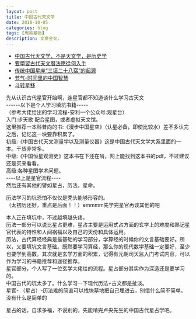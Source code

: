 ```yaml
---
layout: post
title: 中国古代天文学
date: 2018-10-05
categories: blog
tags: [周易基础]
description: 文章金句。
---
```


- [中国古代天文学，不是天文学，是历史学](https://www.zhihu.com/question/23325286/answer/92449757)
- [要學習古代天文曆法應從何入手](https://www.zhihu.com/question/38395339/answer/407511699)
- [传统中国星座“三垣二十八宿”的起源](https://www.bilibili.com/video/av18731490)
- [节气-时间里的中国智慧](https://www.bilibili.com/video/av8697655)
- [斗转星移](https://www.bilibili.com/video/av9044412)



先从认识古代星官开始啊，连星官都不知道谈什么学习古天文<br>
------以下是个人学习填坑书籍-----<br>
（参考大佬给出的学习流程-安利一个公众号:观星台）<br>
入门:步天歌 配合星图，或者虚拟天文馆。<br>
这里推荐一本科普向的书:《漫步中国星空》（认星必备，即使比较水）差不多认完之后，记忆这一块要靠积累了。<br>
初级:《中国古代天文测量学以及测量仪器》这是中国古代天文学大系里面的一本。干货非常多。<br>
中级:《中国恒星观测史》这本书在下还在啃，网上能找到这本书的pdf，不过建议还是买来看看。<br>
高级:各种星图学术问题。<br>
----以上是星官流程----<br>
然后还有其他的譬如星占，历法，星命。


历法学习的坑恐怕不仅仅是秃头能够形容的。<br>
（太初历还好，重点是后面！！）emmmm先学完星官再谈其他的吧


本人正在填坑中，不过越填越头疼。<br>
历法一部分可以说比星占更难，星占主要是运用式占方面的玄学上的难度和熟记星官代表的特性和人间祸福以及自己的天份和具体运用。<br>
历法，古代算经经典是最基础的学习部分，学算经的时候你的文言基础要好。所以，又要填坑文言基础。既然要学习算经，那么你的现代数学基础一定要好，至少也要学到高数。其次就是玄学方面的积累，记得有元朝司天监入门考试内容，可以作为学习的书籍推荐和途径推荐。<br>
星官部分，个人写了一位玄学大佬给的流程。星占部分其实作为深造还是要学习的。<br>
中国古代的坑太多了。什么学习一下现代历法+古文都是扯淡。<br>
星官- （星占）-历法难的简直可以找块墓地把自己埋进去，别信什么简不简单。没有什么是简单的


星占的话，自求多福，不说别的，先能啃完卢央先生的中国古代星占学吧。
